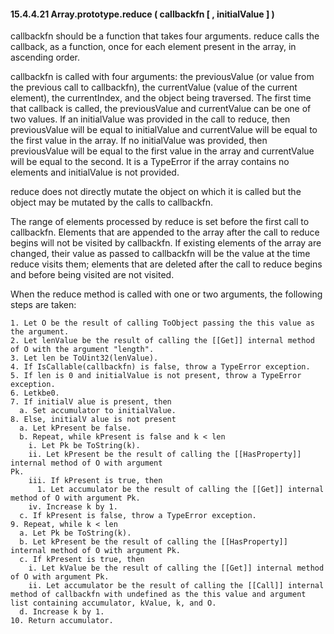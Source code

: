 #### 15.4.4.21 Array.prototype.reduce ( callbackfn [ , initialValue ] )

callbackfn should be a function that takes four arguments. reduce calls the callback, as a function, once for each element present in the array, in ascending order.

callbackfn is called with four arguments: the previousValue (or value from the previous call to callbackfn), the currentValue (value of the current element), the currentIndex, and the object being traversed. The first time that callback is called, the previousValue and currentValue can be one of two values. If an initialValue was provided in the call to reduce, then previousValue will be equal to initialValue and currentValue will be equal to the first value in the array. If no initialValue was provided, then previousValue will be equal to the first value in the array and currentValue will be equal to the second. It is a TypeError if the array contains no elements and initialValue is not provided.

reduce does not directly mutate the object on which it is called but the object may be mutated by the calls to callbackfn.

The range of elements processed by reduce is set before the first call to callbackfn. Elements that are appended to the array after the call to reduce begins will not be visited by callbackfn. If existing elements of the array are changed, their value as passed to callbackfn will be the value at the time reduce visits them; elements that are deleted after the call to reduce begins and before being visited are not visited.

When the reduce method is called with one or two arguments, the following steps are taken:

```
1. Let O be the result of calling ToObject passing the this value as the argument.
2. Let lenValue be the result of calling the [[Get]] internal method of O with the argument "length".
3. Let len be ToUint32(lenValue).
4. If IsCallable(callbackfn) is false, throw a TypeError exception.
5. If len is 0 and initialValue is not present, throw a TypeError exception.
6. Letkbe0.
7. If initialV alue is present, then
  a. Set accumulator to initialValue. 
8. Else, initialV alue is not present
  a. Let kPresent be false.
  b. Repeat, while kPresent is false and k < len
    i. Let Pk be ToString(k).
    ii. Let kPresent be the result of calling the [[HasProperty]] internal method of O with argument
Pk.
    iii. If kPresent is true, then
      1. Let accumulator be the result of calling the [[Get]] internal method of O with argument Pk.
    iv. Increase k by 1.
  c. If kPresent is false, throw a TypeError exception.
9. Repeat, while k < len
  a. Let Pk be ToString(k).
  b. Let kPresent be the result of calling the [[HasProperty]] internal method of O with argument Pk.
  c. If kPresent is true, then
    i. Let kValue be the result of calling the [[Get]] internal method of O with argument Pk.
    ii. Let accumulator be the result of calling the [[Call]] internal method of callbackfn with undefined as the this value and argument list containing accumulator, kValue, k, and O.
  d. Increase k by 1.
10. Return accumulator.
```